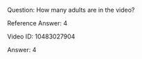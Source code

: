 Question: How many adults are in the video?

Reference Answer: 4

Video ID: 10483027904

Answer: 4


